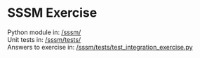# SSSM Exercise

Python module in: [/sssm/](/sssm/)  
Unit tests in: [/sssm/tests/](/sssm/tests/)  
Answers to exercise in: [/sssm/tests/test_integration_exercise.py](/sssm/tests/test_integration_exercise.py)
